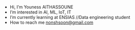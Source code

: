 
- Hi, I’m Youness AITHASSOUNE
- I’m interested in AI, ML, IoT, IT
- I’m currently learning at ENSIAS //Data engineering student
- How to reach me nonshsoon@gmail.com


